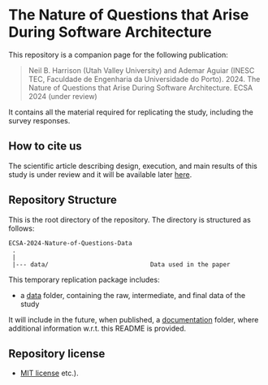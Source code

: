# The Nature of Questions that Arise During Software Architecture

This repository is a companion page for the following publication:

> Neil B. Harrison (Utah Valley University) and Ademar Aguiar (INESC TEC, Faculdade de Engenharia da Universidade do Porto). 2024. The Nature of Questions that Arise During Software Architecture. ECSA 2024 (under review)

It contains all the material required for replicating the study, including the survey responses.

## How to cite us
The scientific article describing design, execution, and main results of this study is under review and it will be available later [here](https://www.google.com).<br> 

## Repository Structure
This is the root directory of the repository. The directory is structured as follows:

    ECSA-2024-Nature-of-Questions-Data
     .
     |
     |--- data/                            Data used in the paper   

This temporary replication package includes:
* a [data](data/) folder, containing the raw, intermediate, and final data of the study

It will include in the future, when published, a [documentation](documentation/) folder, where additional information w.r.t. this README is provided. 

## Repository license
* [MIT license](https://opensource.org/licenses/MIT)
etc.).

